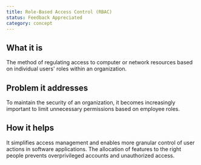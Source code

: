```yaml
---
title: Role-Based Access Control (RBAC)
status: Feedback Appreciated
category: concept
---
```


## What it is

The method of regulating access to computer or network resources based on individual users' roles within an organization.

## Problem it addresses

To maintain the security of an organization, it becomes increasingly important to limit unnecessary permissions based on employee roles.

## How it helps

It simplifies access management and enables more granular control of user actions in software applications.
The allocation of features to the right people prevents overprivileged accounts and unauthorized access.
